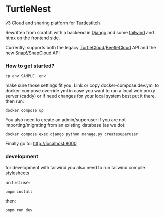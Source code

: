 # TurtleNest

v3 Cloud and sharing platform for [Turtlestitch](https://www.turtlestitch.org)

Rewritten from scratch with a backend in [Django](https://www.djangoproject.com/) and some [tailwind](https://tailwindcss.com) and [htmx](https://htmx.org/) on the frontend side.

Currently, supports both the legacy [TurtleCloud](https://github.com/backface/turtleCloud)/[BeetleCloud](https://github.com/bromagosa/beetleCloud) API and the new [Snap!](https://snap.berkeley.edu)/[SnapCloud](https://github.com/snap-cloud/snapCloud) API

### How to get started?

    cp env.SAMPLE .env

make sure those settings fit you.
Link or copy docker-compose.dev.yml to docker-compose.override.yml in case you want to run a local web proxy server (caddy) or if need changes for your local system best put it there. then run:

    docker compose up

You also need to create an admin/superuser if you are not importing/migrating from an existing database (as we do):

	docker compose exec django python manage.py createsuperuser

Finally go to: [http://localhost:8000](http://localhost:8000)


### development

for development with tailwind you also need to run tailwind compile stylesheets

on first use:

	pnpm install

then:

    pnpm run dev
    
